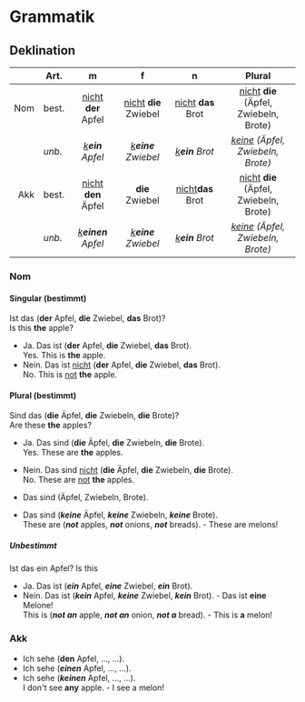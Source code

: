 # Grammatik

## Deklination




|           |    Art.       |              m                     |                        f             |                        n                   |                  Plural                           |
|----------:|---------------|:----------------------------------:|:------------------------------------:|:------------------------------------------:|:-------------------------------------------------:|
| Nom       |     best.     | <u>nicht</u> **der**  Apfel        |    <u>nicht</u> **die** Zwiebel      |         <u>nicht</u> **das** Brot          |   <u>nicht</u> **die** (Äpfel, Zwiebeln, Brote)   |
|           |     *unb.*    | <u><i>k</i></u>***ein*** *Apfel*   | <u><i>k</i></u>***eine*** *Zwiebel*  |    <u><i>k</i></u>***ein*** *Brot*         | <u><i>keine</i></u> *(Äpfel, Zwiebeln, Brote)*    |
| Akk       |     best.     |   <u>nicht</u> **den**       Äpfel |             **die**      Zwiebel     |      <u>nicht</u>**das**       Brot        |    <u>nicht</u> **die** (Äpfel, Zwiebeln, Brote)  |
|           |     *unb.*    | <u><i>k</i></u>***einen*** *Apfel* |  <u><i>k</i></u>***eine*** *Zwiebel* |    <u><i>k</i></u>***ein***  *Brot*        |   <u><i>keine</i></u> *(Äpfel, Zwiebeln, Brote)*  |

### Nom

#### Singular (bestimmt)

Ist das (**der** Apfel, **die** Zwiebel, **das** Brot)?<br>
Is this **the** apple?

- Ja. Das ist (**der** Apfel, **die** Zwiebel, **das** Brot).<br>
    Yes. This is **the** apple.
- Nein. Das ist <u>nicht</u> (**der** Apfel, **die** Zwiebel, **das** Brot).<br>
    No. This is <u>not</u> **the** apple.

#### Plural (bestimmt)

Sind das (**die** Äpfel, **die** Zwiebeln, **die** Brote)?<br>
Are these **the** apples?

- Ja. Das sind (**die** Äpfel, **die** Zwiebeln, **die** Brote).<br>
    Yes. These are **the** apples.
- Nein. Das sind <u>nicht</u> (**die** Äpfel, **die** Zwiebeln, **die** Brote).<br>
    No. These are <u>not</u> **the** apples.

- Das sind (Äpfel, Zwiebeln, Brote).
- Das sind (***keine*** Äpfel, ***keine*** Zwiebeln, ***keine*** Brote).<br>
    These are (***not*** apples, ***not*** onions, ***not*** breads). - These are melons!


##### Unbestimmt

Ist das ein Apfel?
Is this 
- Ja. Das ist (***ein*** Apfel, ***eine*** Zwiebel, ***ein*** Brot).
- Nein. Das ist (***kein*** Apfel, ***keine*** Zwiebel, ***kein*** Brot). - Das ist **eine** Melone!<br>
    This is (***not an*** apple, ***not an*** onion, ***not a*** bread). - This is **a** melon!



### Akk

- Ich sehe (**den** Apfel, ..., ...).
- Ich sehe (***einen*** Apfel, ..., ...).
- Ich sehe (***keinen*** Apfel, ..., ...).<br>
    I don't see **any** apple. - I see a melon!

